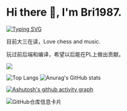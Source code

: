 # Hi there 👋, I'm Bri1987.
[![Typing SVG](https://readme-typing-svg.demolab.com?font=Fira+Code&weight=410&size=30&pause=1000&color=007EF7&random=false&width=500&height=80&lines=Smells+like+teen+spirit.;%E2%80%94%E2%80%94Nirvana+%5BNevermind%5D)](https://git.io/typing-svg)


目前大三在读，Love chess and music.

玩过前后端和编译，希望以后能在PL上做出贡献。

<p>
<a href="http://bri1987.com:8090/"><img src="https://img.shields.io/static/v1?label=Blog&message=MyBlog&color=blue"/></a>
</p>


![Top Langs](https://github-readme-stats.vercel.app/api/top-langs/?username=Bri1987&layout=compact&theme=cobalt&hide=css,html,CMake)
![Anurag's GitHub stats](https://github-readme-stats.vercel.app/api?username=Bri1987&show_icons=true&theme=cobalt&hide=contribs,prs)

[![Ashutosh's github activity graph](https://github-readme-activity-graph.vercel.app/graph?username=Bri1987&theme=vue)](https://github.com/ashutosh00710/github-readme-activity-graph)

![GitHub仓库信息卡片](https://github-stats.ubrong.com/api/pin/?username=Bri1987&repo=BriLd&theme=cobalt) 
